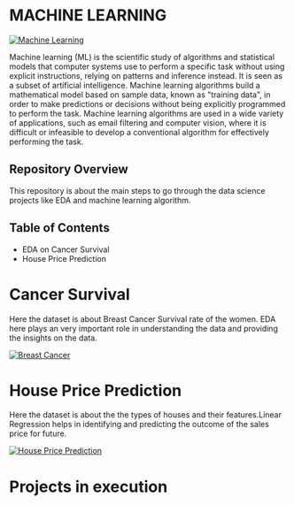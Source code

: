#  MACHINE LEARNING 

[![Machine Learning](https://tse2.mm.bing.net/th?id=OIP.cG6U1qstYDijh9bPL42e-QHaEo&pid=Api&P=0&w=281&h=176 "Machine Learning")](https://tse2.mm.bing.net/th?id=OIP.cG6U1qstYDijh9bPL42e-QHaEo&pid=Api&P=0&w=281&h=176 "Machine Learning")

Machine learning (ML) is the scientific study of algorithms and statistical models that computer systems use to perform a specific task without using explicit instructions, relying on patterns and inference instead. It is seen as a subset of artificial intelligence. Machine learning algorithms build a mathematical model based on sample data, known as "training data", in order to make predictions or decisions without being explicitly programmed to perform the task. Machine learning algorithms are used in a wide variety of applications, such as email filtering and computer vision, where it is difficult or infeasible to develop a conventional algorithm for effectively performing the task.


## Repository Overview
This repository is about  the main steps to go through the data science projects like EDA and machine learning algorithm.

##  Table of Contents 

- EDA on Cancer Survival 
- House Price Prediction 

# Cancer Survival 

Here the dataset is about Breast Cancer Survival rate of the women. EDA here plays an very important role in understanding the data and providing the insights on the data. 

[![Breast Cancer](https://encrypted-tbn0.gstatic.com/images?q=tbn%3AANd9GcRgUFdoqn2uKLnQxnwo0DaCsuDFlHg8fRvcHuAm8fGWDTr2-imK "Breast Cancer")](https://encrypted-tbn0.gstatic.com/images?q=tbn%3AANd9GcRgUFdoqn2uKLnQxnwo0DaCsuDFlHg8fRvcHuAm8fGWDTr2-imK "Breast Cancer")

# House Price Prediction 

Here the dataset is about the the types of  houses and their features.Linear Regression helps in identifying and predicting the outcome of the sales price for future.

[![House Price Prediction](https://encrypted-tbn0.gstatic.com/images?q=tbn%3AANd9GcQg6WA_pbtTgTsmTLwMTjAve1MmR4DlasQbqG-n4bL4iZtJamfm "House Price Prediction")](https://encrypted-tbn0.gstatic.com/images?q=tbn%3AANd9GcQg6WA_pbtTgTsmTLwMTjAve1MmR4DlasQbqG-n4bL4iZtJamfm "House Price Prediction")

# Projects in execution
